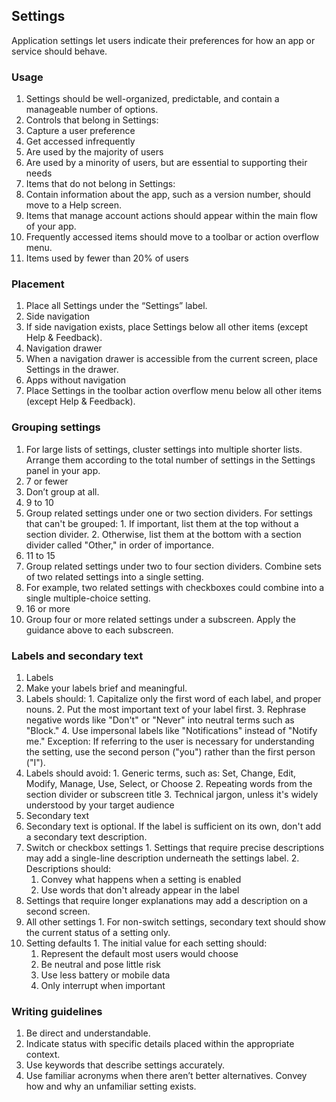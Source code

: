 ## Settings

Application settings let users indicate their preferences for how an app or service should behave.

### Usage
1. Settings should be well-organized, predictable, and contain a manageable number of options.       
2. Controls that belong in Settings:
  1. Capture a user preference
  2. Get accessed infrequently
  3. Are used by the majority of users
  4. Are used by a minority of users, but are essential to supporting their needs
3. Items that do not belong in Settings:
  1. Contain information about the app, such as a version number, should move to a Help screen.
  2. Items that manage account actions should appear within the main flow of your app.
  3. Frequently accessed items should move to a toolbar or action overflow menu.
  4. Items used by fewer than 20% of users
  
### Placement
1. Place all Settings under the “Settings” label.
2. Side navigation
  1. If side navigation exists, place Settings below all other items (except Help & Feedback).
3. Navigation drawer
  1. When a navigation drawer is accessible from the current screen, place Settings in the drawer.
4. Apps without navigation
  1. Place Settings in the toolbar action overflow menu below all other items (except Help & Feedback).

### Grouping settings
1. For large lists of settings, cluster settings into multiple shorter lists. Arrange them according to the total number of settings in the Settings panel in your app.
2. 7 or fewer
  1. Don’t group at all.
3. 9 to 10
  1. Group related settings under one or two section dividers. For settings that can't be grouped:
    1. If important, list them at the top without a section divider.
    2. Otherwise, list them at the bottom with a section divider called "Other," in order of importance.
4. 11 to 15
  1. Group related settings under two to four section dividers. Combine sets of two related settings into a single setting.
  2. For example, two related settings with checkboxes could combine into a single multiple-choice setting.
5. 16 or more
  1. Group four or more related settings under a subscreen. Apply the guidance above to each subscreen.
  
### Labels and secondary text
1. Labels
  1. Make your labels brief and meaningful.
  2. Labels should:
    1. Capitalize only the first word of each label, and proper nouns.
    2. Put the most important text of your label first.
    3. Rephrase negative words like "Don't" or "Never" into neutral terms such as "Block."
    4. Use impersonal labels like "Notifications" instead of "Notify me." Exception: If referring to the user is necessary for understanding the setting, use the second person ("you") rather than the first person ("I").
  3. Labels should avoid:
    1. Generic terms, such as: Set, Change, Edit, Modify, Manage, Use, Select, or Choose
    2. Repeating words from the section divider or subscreen title
    3. Technical jargon, unless it's widely understood by your target audience
2. Secondary text
  1. Secondary text is optional. If the label is sufficient on its own, don't add a secondary text description.
  2. Switch or checkbox settings
    1. Settings that require precise descriptions may add a single-line description underneath the settings label.
    2. Descriptions should:
      1. Convey what happens when a setting is enabled
      2. Use words that don't already appear in the label
  3. Settings that require longer explanations may add a description on a second screen.
  4. All other settings
    1. For non-switch settings, secondary text should show the current status of a setting only.
  5. Setting defaults
    1. The initial value for each setting should:
      1. Represent the default most users would choose
      2. Be neutral and pose little risk
      3. Use less battery or mobile data
      4. Only interrupt when important

### Writing guidelines
1. Be direct and understandable.
2. Indicate status with specific details placed within the appropriate context.
3. Use keywords that describe settings accurately.
4. Use familiar acronyms when there aren’t better alternatives. Convey how and why an unfamiliar setting exists.
